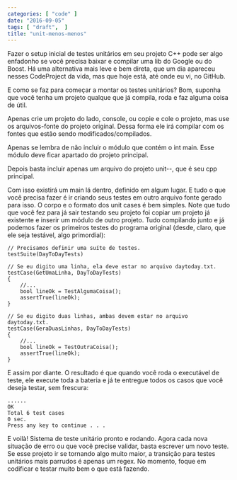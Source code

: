 ```yaml
---
categories: [ "code" ]
date: "2016-09-05"
tags: [ "draft",  ]
title: "unit-menos-menos"
---
```

Fazer o setup inicial de testes unitários em seu projeto C++ pode ser
algo enfadonho se você precisa baixar e compilar uma lib do Google ou do
Boost. Há uma alternativa mais leve e bem direta, que um dia apareceu
nesses CodeProject da vida, mas que hoje está, até onde eu vi, no
GitHub.

E como se faz para começar a montar os testes unitários? Bom, suponha
que você tenha um projeto qualque que já compila, roda e faz alguma
coisa de útil.

Apenas crie um projeto do lado, console, ou copie e cole o projeto,
mas use os arquivos-fonte do projeto original. Dessa forma ele irá
compilar com os fontes que estão sendo modificados/compilados.

Apenas se lembra de não incluir o módulo que contém o int main. Esse
módulo deve ficar apartado do projeto principal.

Depois basta incluir apenas um arquivo do projeto unit--, que é seu
cpp principal.

Com isso existirá um main lá dentro, definido em algum lugar. E tudo o
que você precisa fazer é ir criando seus testes em outro arquivo fonte
gerado para isso. O corpo e o formato dos unit cases é bem simples. Note
que tudo que você fez para já sair testando seu projeto foi copiar
um projeto já existente e inserir um módulo de outro projeto. Tudo
compilando junto e já podemos fazer os primeiros testes do programa
original (desde, claro, que ele seja testável, algo primordial):

    // Precisamos definir uma suíte de testes.
    testSuite(DayToDayTests)
    
    // Se eu digito uma linha, ela deve estar no arquivo daytoday.txt.
    testCase(GetUmaLinha, DayToDayTests)
    {
        //...
        bool lineOk = TestAlgumaCoisa();
        assertTrue(lineOk);
    }
    
    // Se eu digito duas linhas, ambas devem estar no arquivo
    daytoday.txt.
    testCase(GeraDuasLinhas, DayToDayTests)
    {
        //...
        bool lineOk = TestOutraCoisa();
        assertTrue(lineOk);
    }

E assim por diante. O resultado é que quando você roda o executável
de teste, ele execute toda a bateria e já te entregue todos os casos
que você deseja testar, sem frescura:

    ......
    OK
    Total 6 test cases
    0 sec.
    Press any key to continue . . .

E voilà! Sistema de teste unitário pronto e rodando. Agora cada nova
situação de erro ou que você precise validar, basta escrever um novo
teste. Se esse projeto ir se tornando algo muito maior, a transição
para testes unitários mais parrudos é apenas um regex. No momento,
foque em codificar e testar muito bem o que está fazendo.
